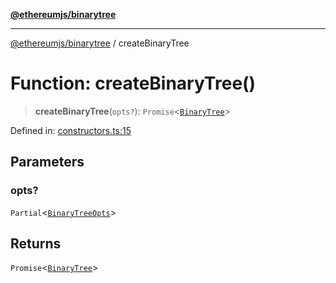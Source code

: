 [**@ethereumjs/binarytree**](../README.md)

***

[@ethereumjs/binarytree](../README.md) / createBinaryTree

# Function: createBinaryTree()

> **createBinaryTree**(`opts?`): `Promise`\<[`BinaryTree`](../classes/BinaryTree.md)\>

Defined in: [constructors.ts:15](https://github.com/ethereumjs/ethereumjs-monorepo/blob/master/packages/binarytree/src/constructors.ts#L15)

## Parameters

### opts?

`Partial`\<[`BinaryTreeOpts`](../interfaces/BinaryTreeOpts.md)\>

## Returns

`Promise`\<[`BinaryTree`](../classes/BinaryTree.md)\>

